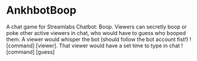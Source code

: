 # AnkhbotBoop
A chat game for Streamlabs Chatbot: Boop. Viewers can secretly boop or poke other active viewers in chat, who would have to guess who booped them. 
A viewer would whisper the bot (should follow the bot account fist!) ![command] [viewer]. That viewer would have a set time to type in chat ![command] [guess] 
